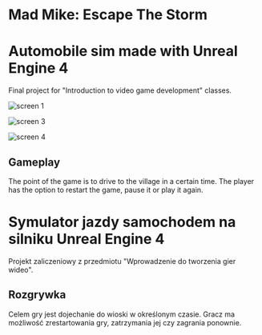 Mad Mike: Escape The Storm
===========================
# Automobile sim made with Unreal Engine 4
Final project for "Introduction to video game development" classes. 

![screen 1](https://user-images.githubusercontent.com/49094709/110365385-4265d200-8045-11eb-97e5-a60815e580ed.png)

![screen 3](https://user-images.githubusercontent.com/49094709/115615032-b5be5d00-a2ee-11eb-87e1-16dae5fe5f58.png)

![screen 4](https://user-images.githubusercontent.com/49094709/115614936-96273480-a2ee-11eb-819d-853d6b3734b8.png)


## Gameplay

The point of the game is to drive to the village in a certain time. The player has the option to restart the game, pause it or play it again.

#

# Symulator jazdy samochodem na silniku Unreal Engine 4
Projekt zaliczeniowy z przedmiotu "Wprowadzenie do tworzenia gier wideo".

## Rozgrywka

Celem gry jest dojechanie do wioski w określonym czasie. Gracz ma możliwość zrestartowania gry, zatrzymania jej czy zagrania ponownie. 
